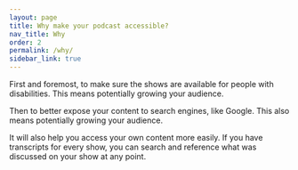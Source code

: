 ```yaml
---
layout: page
title: Why make your podcast accessible?
nav_title: Why
order: 2
permalink: /why/
sidebar_link: true
---
```


First and foremost, to make sure the shows are available for people with disabilities. This means potentially growing your audience.

Then to better expose your content to search engines, like Google. This also means potentially growing your audience.

It will also help you access your own content more easily. If you have transcripts for every show, you can search and reference what was discussed on your show at any point.
